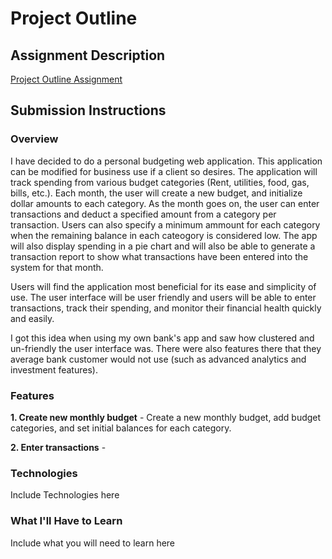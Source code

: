 
# Project Outline


## Assignment Description
[Project Outline Assignment](https://education.launchcode.org/liftoff/assignments/project-outline/)

## Submission Instructions

### Overview
I have decided to do a personal budgeting web application. This application can be modified for business use if a client so desires. The application will track spending from various budget categories (Rent, utilities, food, gas, bills, etc.). Each month, the user will create a new budget, and initialize dollar amounts to each category. As the month goes on, the user can enter transactions and deduct a specified amount from a category per transaction. Users can also specify a minimum ammount for each category when the remaining balance in each cateogory is considered low. The app will also display spending in a pie chart and will also be able to generate a transaction report to show what transactions have been entered into the system for that month.

Users will find the application most beneficial for its ease and simplicity of use. The user interface will be user friendly and users will be able to enter transactions, track their spending, and monitor their financial health quickly and easily.

I got this idea when using my own bank's app and saw how clustered and un-friendly the user interface was. There were also features there that they average bank customer would not use (such as advanced analytics and investment features).

### Features
**1. Create new monthly budget** - Create a new monthly budget, add budget categories, and set initial balances for each category.

**2. Enter transactions** - 
### Technologies
Include Technologies here

### What I'll Have to Learn
Include what you will need to learn here
